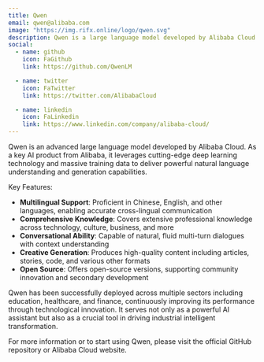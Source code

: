 ```yaml
---
title: Qwen
email: qwen@alibaba.com
image: "https://img.rifx.online/logo/qwen.svg"
description: Qwen is a large language model developed by Alibaba Cloud
social:
  - name: github
    icon: FaGithub
    link: https://github.com/QwenLM

  - name: twitter
    icon: FaTwitter
    link: https://twitter.com/AlibabaCloud

  - name: linkedin
    icon: FaLinkedin
    link: https://www.linkedin.com/company/alibaba-cloud/
---
```


Qwen is an advanced large language model developed by Alibaba Cloud. As a key AI product from Alibaba, it leverages cutting-edge deep learning technology and massive training data to deliver powerful natural language understanding and generation capabilities.

Key Features:

- **Multilingual Support**: Proficient in Chinese, English, and other languages, enabling accurate cross-lingual communication
- **Comprehensive Knowledge**: Covers extensive professional knowledge across technology, culture, business, and more
- **Conversational Ability**: Capable of natural, fluid multi-turn dialogues with context understanding
- **Creative Generation**: Produces high-quality content including articles, stories, code, and various other formats
- **Open Source**: Offers open-source versions, supporting community innovation and secondary development

Qwen has been successfully deployed across multiple sectors including education, healthcare, and finance, continuously improving its performance through technological innovation. It serves not only as a powerful AI assistant but also as a crucial tool in driving industrial intelligent transformation.

For more information or to start using Qwen, please visit the official GitHub repository or Alibaba Cloud website.
